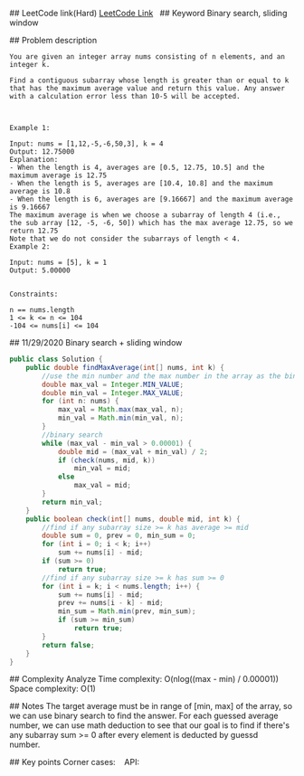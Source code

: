 ## LeetCode link(Hard)
[LeetCode Link](https://leetcode.com/problems/maximum-average-subarray-ii/)
 
## Keyword
Binary search, sliding window

## Problem description
```
You are given an integer array nums consisting of n elements, and an integer k.

Find a contiguous subarray whose length is greater than or equal to k that has the maximum average value and return this value. Any answer with a calculation error less than 10-5 will be accepted.

 

Example 1:

Input: nums = [1,12,-5,-6,50,3], k = 4
Output: 12.75000
Explanation:
- When the length is 4, averages are [0.5, 12.75, 10.5] and the maximum average is 12.75
- When the length is 5, averages are [10.4, 10.8] and the maximum average is 10.8
- When the length is 6, averages are [9.16667] and the maximum average is 9.16667
The maximum average is when we choose a subarray of length 4 (i.e., the sub array [12, -5, -6, 50]) which has the max average 12.75, so we return 12.75
Note that we do not consider the subarrays of length < 4.
Example 2:

Input: nums = [5], k = 1
Output: 5.00000
 

Constraints:

n == nums.length
1 <= k <= n <= 104
-104 <= nums[i] <= 104
```
## 11/29/2020 Binary search + sliding window
```java
public class Solution {
    public double findMaxAverage(int[] nums, int k) {
        //use the min number and the max number in the array as the binary search bounds
        double max_val = Integer.MIN_VALUE;
        double min_val = Integer.MAX_VALUE;
        for (int n: nums) {
            max_val = Math.max(max_val, n);
            min_val = Math.min(min_val, n);
        }
        //binary search
        while (max_val - min_val > 0.00001) {
            double mid = (max_val + min_val) / 2;
            if (check(nums, mid, k))
                min_val = mid;
            else
                max_val = mid;
        }
        return min_val;
    }
    public boolean check(int[] nums, double mid, int k) {
        //find if any subarray size >= k has average >= mid
        double sum = 0, prev = 0, min_sum = 0;
        for (int i = 0; i < k; i++)
            sum += nums[i] - mid;
        if (sum >= 0)
            return true;
        //find if any subarray size >= k has sum >= 0
        for (int i = k; i < nums.length; i++) {
            sum += nums[i] - mid;
            prev += nums[i - k] - mid;
            min_sum = Math.min(prev, min_sum);
            if (sum >= min_sum)
                return true;
        }
        return false;
    }
}
```

## Complexity Analyze
Time complexity: O(nlog((max - min) / 0.00001))  
Space complexity: O(1)

## Notes
The target average must be in range of [min, max] of the array, so we can use binary search to find the answer. For each guessed average number, we can use math deduction to see that our goal is to find if there's any subarray sum >= 0 after every element is deducted by guessd number.  

## Key points
Corner cases:   
API: